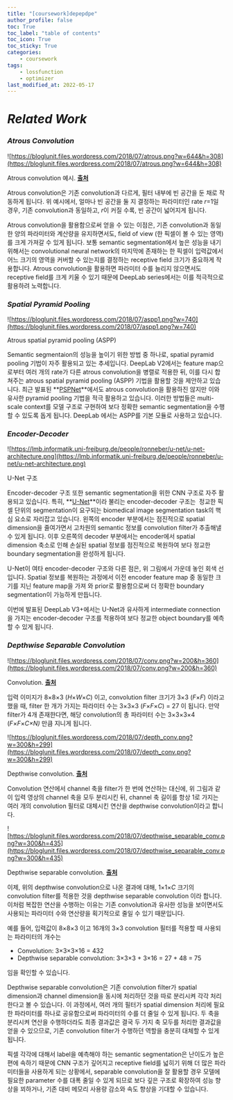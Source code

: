 ```yaml
---
title: "[coursework]depepdpe"
author_profile: false
toc: True	
toc_label: "table of contents"
toc_icon: True
toc_sticky:	True
categories: 
    - coursework
tags: 
    - lossfunction
    - optimizer
last_modified_at: 2022-05-17
---
```


# ***Related Work***

### *Atrous Convolution*

![https://bloglunit.files.wordpress.com/2018/07/atrous.png?w=644&h=308](https://bloglunit.files.wordpress.com/2018/07/atrous.png?w=644&h=308)

Atrous convolution 예시. **[출처](http://www.mdpi.com/2072-4292/9/5/498/htm)**

Atrous convolution은 기존 convolution과 다르게, 필터 내부에 빈 공간을 둔 채로 작동하게 됩니다. 위 예시에서, 얼마나 빈 공간을 둘 지 결정하는 파라미터인 rate *r*=1일 경우, 기존 convolution과 동일하고, *r*이 커질 수록, 빈 공간이 넓어지게 됩니다.

Atrous convolution을 활용함으로써 얻을 수 있는 이점은, 기존 convolution과 동일한 양의 파라미터와 계산량을 유지하면서도, field of view (한 픽셀이 볼 수 있는 영역) 를 크게 가져갈 수 있게 됩니다. 보통 semantic segmentation에서 높은 성능을 내기 위해서는 convolutional neural network의 마지막에 존재하는 한 픽셀이 입력값에서 어느 크기의 영역을 커버할 수 있는지를 결정하는 receptive field 크기가 중요하게 작용합니다. Atrous convolution을 활용하면 파라미터 수를 늘리지 않으면서도 receptive field를 크게 키울 수 있기 때문에 DeepLab series에서는 이를 적극적으로 활용하려 노력합니다.

### *Spatial Pyramid Pooling*

![https://bloglunit.files.wordpress.com/2018/07/aspp1.png?w=740](https://bloglunit.files.wordpress.com/2018/07/aspp1.png?w=740)

Atrous spatial pyramid pooling (ASPP)

Semantic segmentaion의 성능을 높이기 위한 방법 중 하나로, spatial pyramid pooling 기법이 자주 활용되고 있는 추세입니다. DeepLab V2에서는 feature map으로부터 여러 개의 rate가 다른 atrous convolution을 병렬로 적용한 뒤, 이를 다시 합쳐주는 atrous spatial pyramid pooling (ASPP) 기법을 활용할 것을 제안하고 있습니다. 최근 발표된 **[PSPNet](https://arxiv.org/abs/1612.01105)**에서도 atrous convolution을 활용하진 않지만 이와 유사한 pyramid pooling 기법을 적극 활용하고 있습니다. 이러한 방법들은 multi-scale context를 모델 구조로 구현하여 보다 정확한 semantic segmentation을 수행할 수 있도록 돕게 됩니다. DeepLab 에서는 ASPP를 기본 모듈로 사용하고 있습니다.

### *Encoder-Decoder*

![https://lmb.informatik.uni-freiburg.de/people/ronneber/u-net/u-net-architecture.png](https://lmb.informatik.uni-freiburg.de/people/ronneber/u-net/u-net-architecture.png)

U-Net 구조

Encoder-decoder 구조 또한 semantic segmentation을 위한 CNN 구조로 자주 활용되고 있습니다. 특히, **[U-Net](https://arxiv.org/abs/1505.04597)**이라 불리는 encoder-decoder 구조는  정교한 픽셀 단위의 segmentation이 요구되는 biomedical image segmentation task의 핵심 요소로 자리잡고 있습니다. 왼쪽의 encoder 부분에서는 점진적으로 spatial dimension을 줄여가면서 고차원의 semantic 정보를 convolution filter가 추출해낼 수 있게 됩니다. 이후 오른쪽의 decoder 부분에서는 encoder에서 spatial dimension 축소로 인해 손실된 spatial 정보를 점진적으로 복원하여 보다 정교한 boundary segmentation을 완성하게 됩니다.

U-Net이 여타 encoder-decoder 구조와 다른 점은, 위 그림에서 가운데 놓인 회색 선입니다. Spatial 정보를 복원하는 과정에서 이전 encoder feature map 중 동일한 크기를 지닌 feature map을 가져 와 prior로 활용함으로써 더 정확한 boundary segmentation이 가능하게 만듭니다.

이번에 발표된 DeepLab V3+에서는 U-Net과 유사하게 intermediate connection을 가지는 encoder-decoder 구조를 적용하여 보다 정교한 object boundary를 예측할 수 있게 됩니다.

### *Depthwise Separable Convolution*

![https://bloglunit.files.wordpress.com/2018/07/conv.png?w=200&h=360](https://bloglunit.files.wordpress.com/2018/07/conv.png?w=200&h=360)

Convolution. **[출처](https://eli.thegreenplace.net/2018/depthwise-separable-convolutions-for-machine-learning/)**

입력 이미지가 8×8×3 (*H*×*W*×*C*) 이고, convolution filter 크기가 3×3 (*F*×*F*) 이라고 했을 때, filter 한 개가 가지는 파라미터 수는 3×3×3 (*F*×*F*×*C*) = 27 이 됩니다. 만약 filter가 4개 존재한다면, 해당 convolution의 총 파라미터 수는 3×3×3×4 (*F*×*F*×*C×N)* 만큼 지니게 됩니다.

![https://bloglunit.files.wordpress.com/2018/07/depth_conv.png?w=300&h=299](https://bloglunit.files.wordpress.com/2018/07/depth_conv.png?w=300&h=299)

Depthwise convolution. **[출처](https://eli.thegreenplace.net/2018/depthwise-separable-convolutions-for-machine-learning/)**

Convolution 연산에서 channel 축을 filter가 한 번에 연산하는 대신에, 위 그림과 같이 입력 영상의 channel 축을 모두 분리시킨 뒤, channel 축 길이를 항상 1로 가지는 여러 개의 convolution 필터로 대체시킨 연산을 depthwise convolution이라고 합니다.

![https://bloglunit.files.wordpress.com/2018/07/depthwise_separable_conv.png?w=300&h=435](https://bloglunit.files.wordpress.com/2018/07/depthwise_separable_conv.png?w=300&h=435)

Depthwise separable convolution. **[출처](https://eli.thegreenplace.net/2018/depthwise-separable-convolutions-for-machine-learning/)**

이제, 위의 depthwise convolution으로 나온 결과에 대해, 1×1×*C* 크기의 convolution filter를 적용한 것을 depthwise separable convolution 이라 합니다. 이처럼 복잡한 연산을 수행하는 이유는 기존 convolution과 유사한 성능을 보이면서도 사용되는 파라미터 수와 연산량을 획기적으로 줄일 수 있기 때문입니다.

예를 들어, 입력값이 8×8×3 이고 16개의 3×3 convolution 필터를 적용할 때 사용되는 파라미터의 개수는

- Convolution: 3×3×3×16 = 432
- Depthwise separable convolution: 3×3×3 + 3×16 = 27 + 48 = 75

임을 확인할 수 있습니다.

Depthwise separable convolution은 기존 convolution filter가 spatial dimension과 channel dimension을 동시에 처리하던 것을 따로 분리시켜 각각 처리한다고 볼 수 있습니다. 이 과정에서, 여러 개의 필터가 spatial dimension 처리에 필요한 파라미터를 하나로 공유함으로써 파라미터의 수를 더 줄일 수 있게 됩니다. 두 축을 분리시켜 연산을 수행하더라도 최종 결과값은 결국 두 가지 축 모두를 처리한 결과값을 얻을 수 있으므로, 기존 convolution filter가 수행하던 역할을 충분히 대체할 수 있게 됩니다.

픽셀 각각에 대해서 label을 예측해야 하는 semantic segmentation은 난이도가 높은 편에 속하기 때문에 CNN 구조가 깊어지고 receptive field를 넓히기 위해 더 많은 파라미터들을 사용하게 되는 상황에서, separable convolution을 잘 활용할 경우 모델에 필요한 parameter 수를 대폭 줄일 수 있게 되므로 보다 깊은 구조로 확장하여 성능 향상을 꾀하거나, 기존 대비 메모리 사용량 감소와 속도 향상을 기대할 수 있습니다.